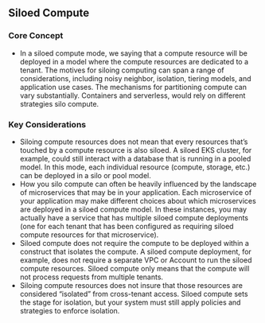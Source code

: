 ## Siloed Compute

### Core Concept
* In a siloed compute mode, we saying that a compute resource will be deployed in a model where the compute resources are dedicated to a tenant. The motives for siloing computing can span a range of considerations, including noisy neighbor, isolation, tiering models, and application use cases. The mechanisms for partitioning compute can vary substantially. Containers and serverless, would rely on different strategies silo compute. 

### Key Considerations
* Siloing compute resources does not mean that every resources that’s touched by a compute resource is also siloed. A siloed EKS cluster, for example, could still interact with a database that is running in a pooled model. In this mode, each individual resource (compute, storage, etc.) can be deployed in a silo or pool model.
* How you silo compute can often be heavily influenced by the landscape of microservices that may be in your application. Each microservice of your application may make different choices about which microservices are deployed in a siloed compute model. In these instances, you may actually have a service that has multiple siloed compute deployments (one for each tenant that has been configured as requiring siloed compute resources for that microservice).
* Siloed compute does not require the compute to be deployed within a construct that isolates the compute. A siloed compute deployment, for example, does not require a separate VPC or Account to run the siloed compute resources. Siloed compute only means that the compute will not process requests from multiple tenants.
* Siloing compute resources does not insure that those resources are considered “isolated” from cross-tenant access. Siloed compute sets the stage for isolation, but your system must still apply policies and strategies to enforce isolation.



